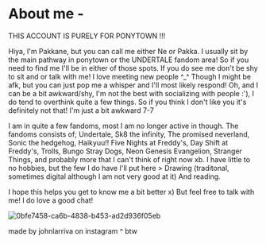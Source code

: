 # About me - 
THIS ACCOUNT IS PURELY FOR PONYTOWN !!!

Hiya, I'm Pakkane, but you can call me either Ne or Pakka.
I usually sit by the main pathway in ponytown or the UNDERTALE fandom area! So if you need to find me I'll be in either of those spots. If you do see me don't be shy to sit and or talk with me! I love meeting new people ^_^ Though I might be afk, but you can just pop me a whisper and I'll most likely respond! Oh, and I can be a bit awkward/shy, I'm not the best with socializing with people :'), I do tend to overthink quite a few things. So if you think I don't like you it's definitely not that! I'm just a bit awkward 7-7

I am in quite a few fandoms, most I am no longer active in though. The fandoms consists of; Undertale, Sk8 the infinity, The promised neverland, Sonic the hedgehog, Haikyuu!! Five Nights at Freddy's, Day Shift at Freddy's, Trolls, Bungo Stray Dogs, Neon Genesis Evangelion, Stranger Things, and probably more that I can't think of right now xb.
I have little to no hobbies, but the few I do have I'll put here > Drawing (traditonal, sometimes digital although I am not very good at it) And reading.

I hope this helps you get to know me a bit better x) But feel free to talk with me! I do love a good chat!

![0bfe7458-ca6b-4838-b453-ad2d936f05eb](https://github.com/user-attachments/assets/9f4b8edd-e023-4fbf-b100-9702a9056754)

made by johnlarriva on instagram ^ btw
